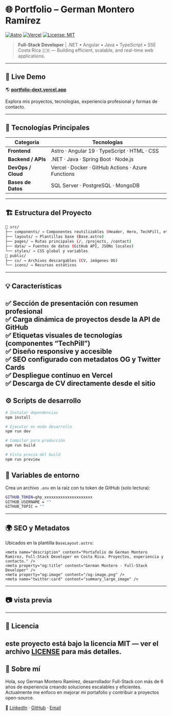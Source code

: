 # 🌐 Portfolio – German Montero Ramírez

[![Astro](https://img.shields.io/badge/Astro-Framework-blueviolet?style=flat-square&logo=astro)](https://astro.build)
[![Vercel](https://img.shields.io/badge/Deployed%20on-Vercel-black?style=flat-square&logo=vercel)](https://portfolio-dext.vercel.app)
[![License: MIT](https://img.shields.io/badge/License-MIT-green?style=flat-square)](./LICENSE)

> **Full-Stack Developer** | .NET • Angular • Java • TypeScript • SSE  
> Costa Rica 🇨🇷 — Building efficient, scalable, and real-time web applications.

---

## 🚀 Live Demo

🌎 **[portfolio-dext.vercel.app](https://portfolio-dext.vercel.app)**  

Explora mis proyectos, tecnologías, experiencia profesional y formas de contacto.

---

## 🧠 Tecnologías Principales

| Categoría | Tecnologías |
|------------|--------------|
| **Frontend** | Astro · Angular 19 · TypeScript · HTML · CSS |
| **Backend / APIs** | .NET · Java · Spring Boot · Node.js |
| **DevOps / Cloud** | Vercel · Docker · GitHub Actions · Azure Functions |
| **Bases de Datos** | SQL Server · PostgreSQL · MongoDB |

---

## 🏗️ Estructura del Proyecto
``` bash
📁 src/
├── components/ → Componentes reutilizables (Header, Hero, TechPill, etc.)
├── layouts/ → Plantillas base (Base.astro)
├── pages/ → Rutas principales (/, /projects, /contact)
├── data/ → Fuentes de datos (GitHub API, JSONs locales)
└── styles/ → CSS global y variables
📁 public/
├── cv/ → Archivos descargables (CV, imágenes OG)
└── icons/ → Recursos estáticos
```
---
## 💡 Características

✅ Sección de presentación con resumen profesional  
✅ Carga dinámica de proyectos desde la **API de GitHub**  
✅ Etiquetas visuales de tecnologías (componentes “TechPill”)  
✅ Diseño responsive y accesible  
✅ SEO configurado con metadatos OG y Twitter Cards  
✅ Despliegue continuo en **Vercel**  
✅ Descarga de CV directamente desde el sitio 
---
## ⚙️ Scripts de desarrollo

```bash
# Instalar dependencias
npm install

# Ejecutar en modo desarrollo
npm run dev

# Compilar para producción
npm run build

# Vista previa del build
npm run preview
```

## 🧩 Variables de entorno
Crea un archivo `.env` en la raíz con tu token de GitHub (solo lectura):
``` bash
GITHUB_TOKEN=ghp_xxxxxxxxxxxxxxxxxxxxx
GITHUB_USERNAME = ""
GITHUB_TOPIC = ""
```
---
## 🌍 SEO y Metadatos
Ubicados en la plantilla `BaseLayout.astro`:
```astro
<meta name="description" content="Portafolio de German Montero Ramírez, Full-Stack Developer en Costa Rica. Proyectos, experiencia y contacto." />
<meta property="og:title" content="German Montero · Full-Stack Developer" />
<meta property="og:image" content="/og-image.png" />
<meta name="twitter:card" content="summary_large_image" />
```
---
## 📷 vista previa
---

## 📄 Licencia
este proyecto está bajo la licencia MIT — ver el archivo [LICENSE](./LICENSE) para más detalles.
---
## 👋 Sobre mí

Hola, soy German Montero Ramírez, desarrollador Full-Stack con más de 6 años de experiencia creando soluciones escalables y eficientes.
Actualmente me enfoco en mejorar mi portafolio y contribuir a proyectos open-source.

🔗 [LinkedIn](https://www.linkedin.com/in/german-montero-ramirez/)
 · [GitHub](https://github.com/XDextX)
 · [Email](mailto:germonram@gmail.com)
 